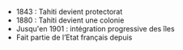 - 1843 : Tahiti devient protectorat 
- 1880 : Tahiti devient une colonie 
- Jusqu'en 1901 : intégration progressive des îles 
- Fait partie de l’Etat français depuis